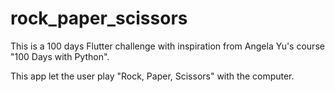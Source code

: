 # rock_paper_scissors

This is a 100 days Flutter challenge with inspiration from Angela Yu's course "100 Days with Python".

This app let the user play "Rock, Paper, Scissors" with the computer.
